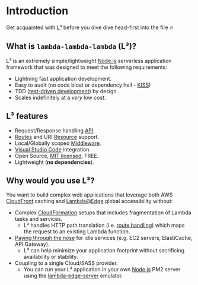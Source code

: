 # Introduction

Get acquainted with [L³](https://github.com/lambda-lambda-lambda) before you dive dive head-first into the fire :fire:

## What is `lambda-lambda-lambda` (L³)?

L³ is an extremely simple/lightweight [Node.js](https://nodejs.org/en/about) serverless application framework that was designed to meet the following requirements:

- Lightning fast application development.
- Easy to audit (no code bloat or dependency hell - [KISS](https://en.wikipedia.org/wiki/KISS_principle))
- TDD ([test-driven development](https://en.wikipedia.org/wiki/Test-driven_development)) by design.
- Scales indefinitely at a _very low cost_.

## L³ features

- Request/Response handling [API](CommonMethods.md).
- [Routes](ComplexRouting.md#route-handler) and URI [Resource](ComplexRouting.md#resource-handler) support.
- Local/Globally scoped [Middleware](Middleware.md#scope).
- [Visual Studio Code](https://code.visualstudio.com) integration.
- Open Source, [MIT licensed](https://github.com/lambda-lambda-lambda/router/blob/master/LICENSE), FREE.
- Lightweight (**no dependencies**).

## Why would you use L³?

You want to build complex web applications that leverage both AWS [CloudFront](https://docs.aws.amazon.com/AmazonCloudFront/latest/DeveloperGuide/Introduction.html) caching and [Lambda@Edge](https://aws.amazon.com/lambda/edge) global accessibility without:

- Complex [CloudFormation](https://docs.aws.amazon.com/cloudformation/index.html) setups that includes fragmentation of Lambda tasks and services.
  - L³ handles HTTP path translation (i.e. [route handling](https://github.com/lambda-lambda-lambda/router#route-handler)) which maps the request to an existing Lambda function.
- [Paying through the nose](https://idioms.thefreedictionary.com/pay+through+the+nose) for idle services (e.g. EC2 servers, ElastiCache, API Gateway).
  - L³ can help minimize your application footprint without sacrificing availability or stability.
- Coupling to a single Cloud/SASS provider.
  - You can run your L³ application in your own [Node.js](https://nodejs.org) PM2 server using the [lambda-edge-server](https://github.com/lambda-lambda-lambda/lambda-edge-server) emulator.
